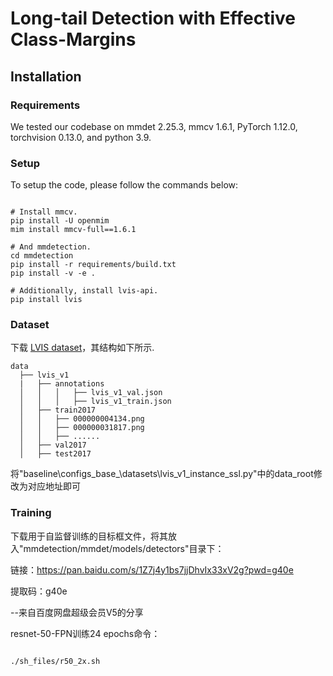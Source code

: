 # Long-tail Detection with Effective Class-Margins 


## Installation
### Requirements 

We tested our codebase on mmdet 2.25.3, mmcv 1.6.1, PyTorch 1.12.0, torchvision 0.13.0, and python 3.9. 

### Setup
To setup the code, please follow the commands below:

~~~

# Install mmcv.
pip install -U openmim
mim install mmcv-full==1.6.1

# And mmdetection. 
cd mmdetection
pip install -r requirements/build.txt
pip install -v -e .

# Additionally, install lvis-api. 
pip install lvis
~~~

### Dataset 
下载 [LVIS dataset](https://www.lvisdataset.org/dataset)，其结构如下所示. 
~~~
data
  ├── lvis_v1
  |   ├── annotations
  │   │   │   ├── lvis_v1_val.json
  │   │   │   ├── lvis_v1_train.json
  │   ├── train2017
  │   │   ├── 000000004134.png
  │   │   ├── 000000031817.png
  │   │   ├── ......
  │   ├── val2017
  │   ├── test2017
~~~
将"baseline\configs\_base_\datasets\lvis_v1_instance_ssl.py"中的data_root修改为对应地址即可

### Training
下载用于自监督训练的目标框文件，将其放入"mmdetection/mmdet/models/detectors"目录下：

链接：https://pan.baidu.com/s/1Z7j4y1bs7jjDhvIx33xV2g?pwd=g40e 

提取码：g40e 

--来自百度网盘超级会员V5的分享


resnet-50-FPN训练24 epochs命令：
~~~

./sh_files/r50_2x.sh 

~~~
